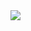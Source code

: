 ﻿<a href="https://portal.azure.com/#create/Microsoft.Template/uri/https%3A%2F%2Fraw.githubusercontent.com%2Fpopowicki%2FSmallServer%2Fmaster%2FSmallServer%2Fazuredeploy.json" target="_blank">
    <img src="http://azuredeploy.net/deploybutton.png"/>
</a>
